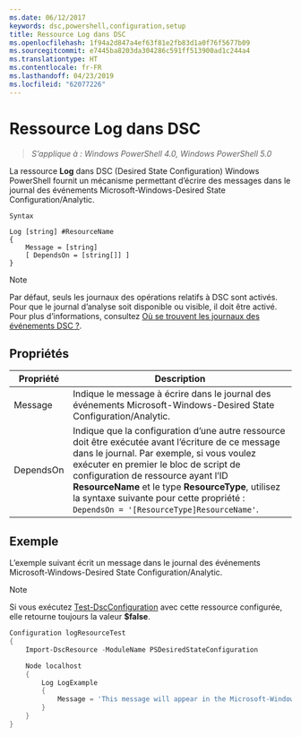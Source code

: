 ```yaml
---
ms.date: 06/12/2017
keywords: dsc,powershell,configuration,setup
title: Ressource Log dans DSC
ms.openlocfilehash: 1f94a2d847a4ef63f81e2fb83d1a0f76f5677b09
ms.sourcegitcommit: e7445ba8203da304286c591ff513900ad1c244a4
ms.translationtype: HT
ms.contentlocale: fr-FR
ms.lasthandoff: 04/23/2019
ms.locfileid: "62077226"
---
```

# <a name="dsc-log-resource"></a>Ressource Log dans DSC

> _S’applique à : Windows PowerShell 4.0, Windows PowerShell 5.0_

La ressource __Log__ dans DSC (Desired State Configuration) Windows PowerShell fournit un mécanisme permettant d’écrire des messages dans le journal des événements Microsoft-Windows-Desired State Configuration/Analytic.

```
Syntax

Log [string] #ResourceName
{
    Message = [string]
    [ DependsOn = [string[]] ]
}
```

> [!NOTE]
> Par défaut, seuls les journaux des opérations relatifs à DSC sont activés. Pour que le journal d’analyse soit disponible ou visible, il doit être activé. Pour plus d’informations, consultez [Où se trouvent les journaux des événements DSC ?](../../../troubleshooting/troubleshooting.md#where-are-dsc-event-logs).

## <a name="properties"></a>Propriétés

| Propriété | Description |
| --- | --- |
| Message| Indique le message à écrire dans le journal des événements Microsoft-Windows-Desired State Configuration/Analytic.|
| DependsOn | Indique que la configuration d’une autre ressource doit être exécutée avant l’écriture de ce message dans le journal. Par exemple, si vous voulez exécuter en premier le bloc de script de configuration de ressource ayant l’ID **ResourceName** et le type **ResourceType**, utilisez la syntaxe suivante pour cette propriété : `DependsOn = '[ResourceType]ResourceName'`.|

## <a name="example"></a>Exemple

L’exemple suivant écrit un message dans le journal des événements Microsoft-Windows-Desired State Configuration/Analytic.

> [!NOTE]
> Si vous exécutez [Test-DscConfiguration](https://technet.microsoft.com/en-us/library/dn407382.aspx) avec cette ressource configurée, elle retourne toujours la valeur **$false**.

```powershell
Configuration logResourceTest
{
    Import-DscResource -ModuleName PSDesiredStateConfiguration

    Node localhost
    {
        Log LogExample
        {
            Message = 'This message will appear in the Microsoft-Windows-Desired State Configuration/Analytic event log.'
        }
    }
}
```
